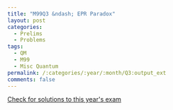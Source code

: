 ```yaml
---
title: "M99Q3 &ndash; EPR Paradox"
layout: post
categories:
  - Prelims
  - Problems
tags:
  - QM
  - M99
  - Misc Quantum
permalink: /:categories/:year/:month/Q3:output_ext
comments: false
---
```

<object data="1999M3Q.pdf" type="application/pdf" width="100%" height="500"></object>
<div class="message"><a href='https://princetonprelim.com/prelim/3/'>Check for solutions to this year's exam</a></div>